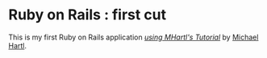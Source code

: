 # Ruby on Rails : first cut

This is my first Ruby on Rails application [*using MHartl's Tutorial*](http://railstutorial.org/) by [Michael Hartl](http://michaelhartl.com/).


